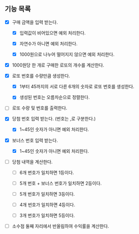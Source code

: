## 기능 목록
- [x] 구매 금액을 입력 받는다.
  - [x] 입력값이 비어있으면 예외 처리한다. 
  - [x] 자연수가 아니면 예외 처리한다.
  - [x] 1000원으로 나누어 떨어지지 않으면 예외 처리한다.


- [x] 1000원당 한 개로 구매한 로또의 개수를 계산한다.


- [x] 로또 번호를 수량만큼 생성한다.
  - [x] 1부터 45까지의 서로 다른 6개의 숫자로 로또 번호를 생성한다.
  - [x] 생성된 번호는 오름차순으로 정렬한다.


- [ ] 로또 수량 및 번호를 출력한다.


- [x] 당첨 번호 입력 받는다. (번호는 ,로 구분한다.)
  - [x] 1~45인 숫자가 아니면 예외 처리한다.


- [x] 보너스 번호 입력 받는다.
  - [x] 1~45인 숫자가 아니면 예외 처리한다.


- [ ] 당첨 내역을 계산한다.
  - [ ] 6개 번호가 일치하면 1등이다.
  - [ ] 5개 번호 + 보너스 번호가 일치하면 2등이다.
  - [ ] 5개 번호가 일치하면 3등이다.
  - [ ] 4개 번호가 일치하면 4등이다.
  - [ ] 3개 번호가 일치하면 5등이다.


- [ ] 소수점 둘째 자리에서 반올림하여 수익률을 계산한다.